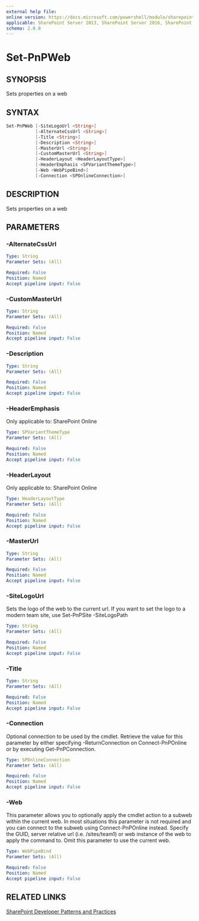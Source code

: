 ```yaml
---
external help file:
online version: https://docs.microsoft.com/powershell/module/sharepoint-pnp/set-pnpweb
applicable: SharePoint Server 2013, SharePoint Server 2016, SharePoint Server 2019, SharePoint Online
schema: 2.0.0
---
```


# Set-PnPWeb

## SYNOPSIS
Sets properties on a web

## SYNTAX

```powershell
Set-PnPWeb [-SiteLogoUrl <String>]
           [-AlternateCssUrl <String>]
           [-Title <String>]
           [-Description <String>]
           [-MasterUrl <String>]
           [-CustomMasterUrl <String>]
           [-HeaderLayout <HeaderLayoutType>]
           [-HeaderEmphasis <SPVariantThemeType>]
           [-Web <WebPipeBind>]
           [-Connection <SPOnlineConnection>]
```

## DESCRIPTION
Sets properties on a web

## PARAMETERS

### -AlternateCssUrl


```yaml
Type: String
Parameter Sets: (All)

Required: False
Position: Named
Accept pipeline input: False
```

### -CustomMasterUrl


```yaml
Type: String
Parameter Sets: (All)

Required: False
Position: Named
Accept pipeline input: False
```

### -Description


```yaml
Type: String
Parameter Sets: (All)

Required: False
Position: Named
Accept pipeline input: False
```

### -HeaderEmphasis


Only applicable to: SharePoint Online

```yaml
Type: SPVariantThemeType
Parameter Sets: (All)

Required: False
Position: Named
Accept pipeline input: False
```

### -HeaderLayout


Only applicable to: SharePoint Online

```yaml
Type: HeaderLayoutType
Parameter Sets: (All)

Required: False
Position: Named
Accept pipeline input: False
```

### -MasterUrl


```yaml
Type: String
Parameter Sets: (All)

Required: False
Position: Named
Accept pipeline input: False
```

### -SiteLogoUrl
Sets the logo of the web to the current url. If you want to set the logo to a modern team site, use Set-PnPSite -SiteLogoPath

```yaml
Type: String
Parameter Sets: (All)

Required: False
Position: Named
Accept pipeline input: False
```

### -Title


```yaml
Type: String
Parameter Sets: (All)

Required: False
Position: Named
Accept pipeline input: False
```

### -Connection
Optional connection to be used by the cmdlet. Retrieve the value for this parameter by either specifying -ReturnConnection on Connect-PnPOnline or by executing Get-PnPConnection.

```yaml
Type: SPOnlineConnection
Parameter Sets: (All)

Required: False
Position: Named
Accept pipeline input: False
```

### -Web
This parameter allows you to optionally apply the cmdlet action to a subweb within the current web. In most situations this parameter is not required and you can connect to the subweb using Connect-PnPOnline instead. Specify the GUID, server relative url (i.e. /sites/team1) or web instance of the web to apply the command to. Omit this parameter to use the current web.

```yaml
Type: WebPipeBind
Parameter Sets: (All)

Required: False
Position: Named
Accept pipeline input: False
```

## RELATED LINKS

[SharePoint Developer Patterns and Practices](https://aka.ms/sppnp)
